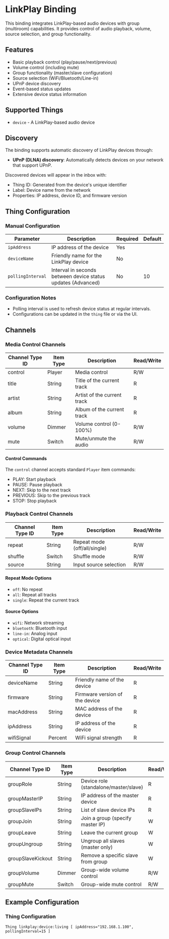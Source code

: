 # LinkPlay Binding

This binding integrates LinkPlay-based audio devices with group (multiroom) capabilities. It provides control of audio playback, volume, source selection, and group functionality.

## Features
- Basic playback control (play/pause/next/previous)
- Volume control (including mute)
- Group functionality (master/slave configuration)
- Source selection (WiFi/Bluetooth/Line-in)
- UPnP device discovery
- Event-based status updates
- Extensive device status information

## Supported Things
* `device` - A LinkPlay-based audio device

## Discovery
The binding supports automatic discovery of LinkPlay devices through:
- **UPnP (DLNA) discovery**: Automatically detects devices on your network that support UPnP.

Discovered devices will appear in the inbox with:
- Thing ID: Generated from the device's unique identifier
- Label: Device name from the network
- Properties: IP address, device ID, and firmware version

## Thing Configuration

### Manual Configuration
| Parameter       | Description                                      | Required | Default |
|------------------|--------------------------------------------------|----------|---------|
| `ipAddress`      | IP address of the device                        | Yes      |         |
| `deviceName`     | Friendly name for the LinkPlay device           | No       |         |
| `pollingInterval`| Interval in seconds between device status updates (Advanced) | No | 10      |

### Configuration Notes
- Polling interval is used to refresh device status at regular intervals.
- Configurations can be updated in the `thing` file or via the UI.

## Channels

### Media Control Channels
| Channel Type ID | Item Type | Description                    | Read/Write |
|-----------------|-----------|--------------------------------|------------|
| control         | Player    | Media control                 | R/W        |
| title           | String    | Title of the current track    | R          |
| artist          | String    | Artist of the current track   | R          |
| album           | String    | Album of the current track    | R          |
| volume          | Dimmer    | Volume control (0-100%)       | R/W        |
| mute            | Switch    | Mute/unmute the audio         | R/W        |

#### Control Commands
The `control` channel accepts standard `Player` item commands:
- PLAY: Start playback
- PAUSE: Pause playback
- NEXT: Skip to the next track
- PREVIOUS: Skip to the previous track
- STOP: Stop playback

### Playback Control Channels
| Channel Type ID | Item Type | Description                    | Read/Write |
|-----------------|-----------|--------------------------------|------------|
| repeat          | String    | Repeat mode (off/all/single)  | R/W        |
| shuffle         | Switch    | Shuffle mode                  | R/W        |
| source          | String    | Input source selection        | R/W        |

#### Repeat Mode Options
- `off`: No repeat
- `all`: Repeat all tracks
- `single`: Repeat the current track

#### Source Options
- `wifi`: Network streaming
- `bluetooth`: Bluetooth input
- `line-in`: Analog input
- `optical`: Digital optical input

### Device Metadata Channels
| Channel Type ID | Item Type | Description                    | Read/Write |
|-----------------|-----------|--------------------------------|------------|
| deviceName      | String    | Friendly name of the device    | R          |
| firmware        | String    | Firmware version of the device| R          |
| macAddress      | String    | MAC address of the device      | R          |
| ipAddress       | String    | IP address of the device       | R          |
| wifiSignal      | Percent   | WiFi signal strength           | R          |

### Group Control Channels
| Channel Type ID    | Item Type | Description                        | Read/Write |
|--------------------|-----------|------------------------------------|------------|
| groupRole          | String    | Device role (standalone/master/slave) | R      |
| groupMasterIP      | String    | IP address of the master device    | R          |
| groupSlaveIPs      | String    | List of slave device IPs           | R          |
| groupJoin          | String    | Join a group (specify master IP)   | W          |
| groupLeave         | String    | Leave the current group            | W          |
| groupUngroup       | String    | Ungroup all slaves (master only)   | W          |
| groupSlaveKickout  | String    | Remove a specific slave from group | W          |
| groupVolume        | Dimmer    | Group-wide volume control          | R/W        |
| groupMute          | Switch    | Group-wide mute control            | R/W        |

## Example Configuration

### Thing Configuration
```plaintext
Thing linkplay:device:living [ ipAddress="192.168.1.100", pollingInterval=15 ]
